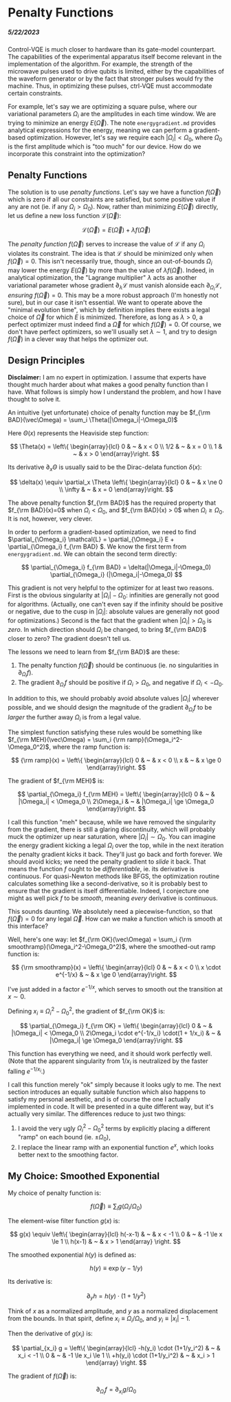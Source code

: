 # Penalty Functions
##### 5/22/2023

Control-VQE is much closer to hardware than its gate-model counterpart.
The capabilities of the experimental apparatus itself
    become relevant in the implementation of the algorithm.
For example, the strength of the microwave pulses used to drive qubits
    is limited, either by the capabilities of the waveform generator
    or by the fact that stronger pulses would fry the machine.
Thus, in optimizing these pulses,
    ctrl-VQE must accommodate certain constraints.

For example, let's say we are optimizing a square pulse,
    where our variational parameters $\Omega_i$ are the amplitudes in each time window.
We are trying to minimize an energy $E(\vec\Omega)$.
The note `energygradient.md` provides analytical expressions for the energy,
    meaning we can perform a gradient-based optimization.
However, let's say we require each $|\Omega_i| < \Omega_0$,
    where $\Omega_0$ is the first amplitude which is "too much" for our device.
How do we incorporate this constraint into the optimization?

## Penalty Functions

The solution is to use _penalty functions_.
Let's say we have a function $f(\vec\Omega)$ which is zero if all our constraints are satisfied,
    but some positive value if any are not (ie. if any $\Omega_i > \Omega_0$).
Now, rather than minimizing $E(\vec\Omega)$ directly,
    let us define a new loss function $\mathcal{L}(\vec\Omega)$:

$$ \mathcal{L}(\vec\Omega) = E(\vec\Omega) + \lambda f(\vec\Omega) $$

The _penalty function_ $f(\vec\Omega)$ serves to increase the value of $\mathcal{L}$
    if any $\Omega_i$ violates its constraint.
The idea is that $\mathcal{L}$ should be minimized only when $f(\vec\Omega)=0$.
This isn't necessarily true, though,
    since an out-of-bounds $\Omega_i$ may lower the energy $E(\vec\Omega)$
    by more than the value of $\lambda f(\vec\Omega)$.
Indeed, in analytical optimization, the "Lagrange multiplier" $\lambda$
    acts as another variational parameter whose gradient $\partial_\lambda \mathcal{L}$
    must vanish alonside each $\partial_{\Omega_i} \mathcal{L}$,
    _ensuring_ $f(\vec\Omega)=0$.
This may be a more robust approach (I'm honestly not sure),
    but in our case it isn't essential.
We want to operate above the "minimal evolution time",
    which by definition implies there exists a legal choice of $\vec\Omega$
    for which $E$ is minimized.
Therefore, as long as $\lambda>0$,
    a perfect optimizer must indeed find a $\vec\Omega$ for which $f(\vec\Omega)=0$.
Of course, we don't have perfect optimizers,
    so we'll usually set $\lambda\sim1$, and try to design $f(\vec\Omega)$
    in a clever way that helps the optimizer out.

## Design Principles

**Disclaimer:** I am no expert in optimization.
I assume that experts have thought much harder about what makes a good penalty function than I have.
What follows is simply how I understand the problem, and how I have thought to solve it.


An intuitive (yet unfortunate) choice of penalty function may be
    $f_{\rm BAD}(\vec\Omega) = \sum_i \Theta(|\Omega_i|-\Omega_0)$

Here $\Theta(x)$ represents the Heaviside step function:

$$ \Theta(x) = \left\{ \begin{array}{lcl}
    0 & ~ & x < 0 \\
    1/2 & ~ & x = 0 \\
    1 & ~ & x > 0
\end{array}\right. $$

Its derivative $\partial_x \Theta$ is usually said to be the Dirac-delata function $\delta(x)$:

$$ \delta(x) \equiv \partial_x \Theta \left\{ \begin{array}{lcl}
    0 & ~ & x \ne 0 \\
    \infty & ~ & x = 0
\end{array}\right. $$

The above penalty function $f_{\rm BAD}$ has the required property that $f_{\rm BAD}(x)=0$ when $\Omega_i<\Omega_0$,
    and $f_{\rm BAD}(x) > 0$ when $\Omega_i \ge \Omega_0$.
It is not, however, very clever.

In order to perform a gradient-based optimization,
    we need to find $\partial_{\Omega_i} \mathcal{L} = \partial_{\Omega_i} E + \partial_{\Omega_i} f_{\rm BAD} $.
We know the first term from `energygradient.md`.
We can obtain the second term directly:

$$ \partial_{\Omega_i} f_{\rm BAD} = \delta(|\Omega_i|-\Omega_0) \partial_{\Omega_i} (|\Omega_i|-\Omega_0) $$

This gradient is not very helpful to the optimizer for at least two reasons.
First is the obvious singularity at $|\Omega_i|-\Omega_0$: infinities are generally not good for algorithms.
(Actually, one can't even say if the infinity should be positive or negative, due to the cusp in $|\Omega_i|$:
    absolute values are generally not good for optimizations.)
Second is the fact that the gradient when $|\Omega_i|>\Omega_0$ is _zero_.
In which direction should $\Omega_i$ be changed, to bring $f_{\rm BAD}$ closer to zero?
The gradient doesn't tell us.

The lessons we need to learn from $f_{\rm BAD}$ are these:
1. The penalty function $f(\vec\Omega)$ should be continuous
    (ie. no singularities in $\partial_{\Omega_i} f$).
2. The gradient $\partial_{\Omega_i} f$ should be positive if $\Omega_i > \Omega_0$,
    and negative if $\Omega_i < -\Omega_0$.

In addition to this, we should probably avoid absolute values $|\Omega_i|$ wherever possible,
    and we should design the magnitude of the gradient $\partial_{\Omega_i} f$
    to be _larger_ the further away $\Omega_i$ is from a legal value.

The simplest function satisfying these rules would be something like
    $f_{\rm MEH}(\vec\Omega) = \sum_i {\rm ramp}(\Omega_i^2-\Omega_0^2)$, where the ramp function is:

$$ {\rm ramp}(x) = \left\{ \begin{array}{lcl}
    0 & ~ & x < 0 \\
    x & ~ & x \ge 0
\end{array}\right. $$

The gradient of $f_{\rm MEH}$ is:

$$ \partial_{\Omega_i} f_{\rm MEH} = \left\{ \begin{array}{lcl}
    0 & ~ & |\Omega_i| < \Omega_0 \\
    2\Omega_i & ~ & |\Omega_i| \ge \Omega_0
\end{array}\right. $$

I call this function "meh" because, while we have removed the singularity from the gradient,
    there is still a glaring discontinuity,
    which will probably muck the optimizer up near saturation, where $|\Omega_i|\sim\Omega_0$.
You can imagine the energy gradient kicking a legal $\Omega_i$ over the top,
    while in the next iteration the penalty gradient kicks it back.
They'll just go back and forth forever.
We should avoid kicks; we need the penalty gradient to _slide_ it back.
That means the function $f$ ought to be _differentiable_, ie. its derivative is continuous.
For quasi-Newton methods like BFGS,
    the optimization routine calculates something like a second-derivative,
    so it is probably best to ensure that the gradient is itself differentiable.
Indeed, I conjecture one might as well pick $f$ to be _smooth_,
    meaning _every_ derivative is continuous.

This sounds daunting.
We absolutely need a piecewise-function, so that $f(\vec\Omega)=0$ for any legal $\vec\Omega$.
How can we make a function which is smooth at this interface?

Well, here's one way:
    let $f_{\rm OK}(\vec\Omega) = \sum_i {\rm smoothramp}(\Omega_i^2-\Omega_0^2)$, where the smoothed-out ramp function is:

$$ {\rm smoothramp}(x) = \left\{ \begin{array}{lcl}
    0 & ~ & x < 0 \\
    x \cdot e^{-1/x} & ~ & x \ge 0
\end{array}\right. $$

I've just added in a factor $e^{-1/x}$, which serves to smooth out the transition at $x\sim0$.

Defining $x_i \equiv \Omega_i^2 - \Omega_0^2$, the gradient of $f_{\rm OK}$ is:

$$ \partial_{\Omega_i} f_{\rm OK} = \left\{ \begin{array}{lcl}
    0 & ~ & |\Omega_i| < \Omega_0 \\
    2\Omega_i \cdot e^{-1/x_i} \cdot(1 + 1/x_i) & ~ & |\Omega_i| \ge \Omega_0
\end{array}\right. $$

This function has everything we need, and it should work perfectly well.
(Note that the apparent singularity from $1/x_i$ is neutralized by the faster falling $e^{-1/x_i}$.)

I call this function merely "ok" simply because it looks ugly to me.
The next section introduces an equally suitable function
    which also happens to satisfy my personal aesthetic,
    and is of course the one I actually implemented in code.
It will be presented in a quite different way, but it's actually very similar.
The differences reduce to just two things:
1. I avoid the very ugly $\Omega_i^2-\Omega_0^2$ terms
    by explicitly placing a different "ramp" on each bound (ie. $\pm\Omega_0$),
2. I replace the linear ramp with an exponential function $e^x$,
    which looks better next to the smoothing factor.

## My Choice: Smoothed Exponential

My choice of penalty function is:

$$ f(\vec\Omega) \equiv \sum_i g(\Omega_i/\Omega_0) $$

The element-wise filter function $g(x)$ is:

$$ g(x) \equiv \left\{ \begin{array}{lcl}
    h(-x-1) & ~ & x < -1 \\
    0 & ~ & -1 \le x \le 1 \\
    h(x-1) & ~ & x > 1
\end{array} \right. $$

The smoothed exponential $h(y)$ is defined as:

$$ h(y) \equiv \exp(y-1/y) $$

Its derivative is:

$$ \partial_y h = h(y) \cdot (1+1/y^2) $$

Think of $x$ as a normalized amplitude, and $y$ as a normalized displacement from the bounds.
In that spirit, define $x_i \equiv \Omega_i/\Omega_0$, and $y_i \equiv |x_i| - 1$.

Then the derivative of $g(x_i)$ is:

$$ \partial_{x_i} g = \left\{ \begin{array}{lcl}
    -h(y_i) \cdot (1+1/y_i^2) & ~ & x_i < -1 \\
    0 & ~ & -1 \le x_i \le 1 \\
    +h(y_i) \cdot (1+1/y_i^2) & ~ & x_i > 1
\end{array} \right. $$

The gradient of $f(\vec\Omega)$ is:

$$ \partial_{\Omega_i} f = \partial_{x_i} g / \Omega_0 $$